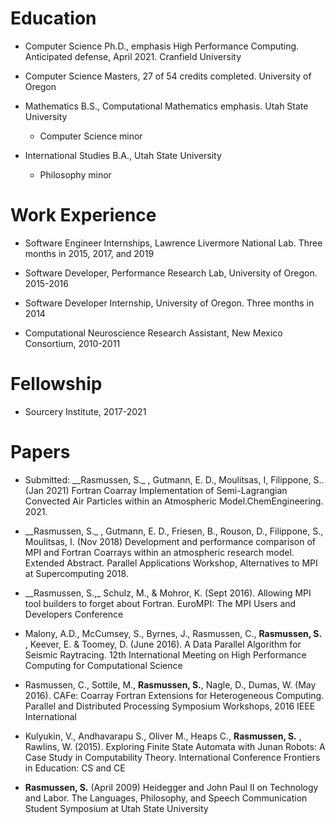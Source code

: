# Education

 - Computer Science Ph.D., emphasis High Performance Computing.
Anticipated defense, April 2021. Cranfield University

 - Computer Science Masters, 27 of 54 credits completed. University of Oregon

 - Mathematics B.S., Computational Mathematics emphasis. Utah State University
   - Computer Science minor

 - International Studies B.A., Utah State University
   - Philosophy minor

# Work Experience

 - Software Engineer Internships, Lawrence Livermore National Lab. Three months in 2015, 2017, and 2019

 - Software Developer, Performance Research Lab, University of Oregon. 2015-2016

 - Software Developer Internship, University of Oregon. Three months in 2014

 - Computational Neuroscience Research Assistant, New Mexico Consortium, 2010-2011


# Fellowship
 - Sourcery Institute, 2017-2021

# Papers
 - Submitted: __Rasmussen, S._​ , Gutmann, E. D., Moulitsas, I, Filippone, S.. (Jan 2021) Fortran Coarray Implementation of Semi-Lagrangian Convected Air Particles within an Atmospheric Model. ​ChemEngineering.​ 2021.

 - __Rasmussen, S._​ , Gutmann, E. D., Friesen, B., Rouson, D., Filippone, S., Moulitsas, I. (Nov 2018) Development and performance comparison of MPI and Fortran Coarrays within an atmospheric research model. Extended Abstract. Parallel Applications Workshop, Alternatives to MPI at Supercomputing 2018.

 - __Rasmussen, S.,_​ Schulz, M., & Mohror, K. (Sept 2016). Allowing MPI tool builders to forget about Fortran. EuroMPI: The MPI Users and Developers Conference

 - Malony, A.D., McCumsey, S., Byrnes, J., Rasmussen, C., __Rasmussen, S.__ , Keever, E. & Toomey, D. (June 2016). A Data Parallel Algorithm for Seismic Raytracing. 12th International Meeting on High Performance Computing for Computational Science

 - Rasmussen, C., Sottile, M., __Rasmussen, S.__, Nagle, D., Dumas, W. (May 2016). CAFe: Coarray Fortran Extensions for Heterogeneous Computing. Parallel and Distributed Processing Symposium Workshops, 2016 IEEE International

 - Kulyukin, V., Andhavarapu S., Oliver M., Heaps C., __Rasmussen, S.__ , Rawlins, W. (2015). Exploring Finite State Automata with Junan Robots: A Case Study in Computability Theory. International Conference Frontiers in Education: CS and CE

 - __Rasmussen, S.__ (April 2009) Heidegger and John Paul II on Technology and Labor. The Languages, Philosophy, and Speech Communication Student Symposium at Utah State University
